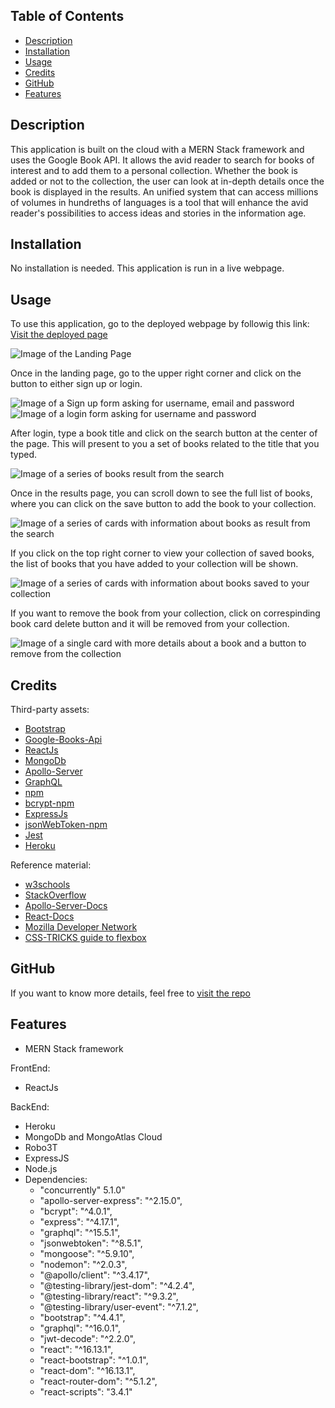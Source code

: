 ## <Book-Search-Engine>

## Table of Contents

  - [Description](#description)
  - [Installation](#installation)
  - [Usage](#usage)
  - [Credits](#credits)
  - [GitHub](#github)
  - [Features](#features)


## Description

This application is built on the cloud with a MERN Stack framework and uses the Google Book API. It allows the avid reader to search for books of interest and to add them to a personal collection. Whether the book is added or not to the collection, the user can look at in-depth details once the book is displayed in the results. An unified system that can access millions of volumes in hundreths of languages is a tool that will enhance the avid reader's possibilities to access ideas and stories in the information age.

## Installation

No installation is needed. This application is run in a live webpage.

## Usage

To use this application, go to the deployed webpage by followig this link: [Visit the deployed page](https://googlebooks-ajp.herokuapp.com/)

![Image of the Landing Page](./client/public/homepage.PNG "Landing Page")

Once in the landing page, go to the upper right corner and click on the button to either sign up or login.

![Image of a Sign up form asking for username, email and password](./client/public/signup.PNG "Sign up form")
![Image of a login form asking for username and password](./client/public/login.PNG "Login form")

After login, type a book title and click on the search button at the center of the page. This will present to you a set of books related to the title that you typed.

![Image of a series of books result from the search](./client/public/booksearch.PNG "results from the search")


Once in the results page, you can scroll down to see the full list of books, where you can click on the save button to add the book to your collection.

![Image of a series of cards with information about books as result from the search](./client/public/bookToSave.PNG "Choose from the list of books to add to your collection")


If you click on the top right corner to view your collection of saved books, the list of books that you have added to your collection will be shown.

![Image of a series of cards with information about books saved to your collection](./client/public/savedBooks.PNG "List of books added to your collection")

If you want to remove the book from your collection, click on correspinding book card delete button and it will be removed from your collection.

![Image of a single card with more details about a book and a button to remove from the collection](./client/public/bookToDelete.PNG "Find out more about the book or remove from your collection")

## Credits

Third-party assets:
- [Bootstrap](https://getbootstrap.com/)
- [Google-Books-Api](https://developers.google.com/books)
- [ReactJs](https://reactjs.org/)
- [MongoDb](https://cloud.mongodb.com)
- [Apollo-Server](https://www.apollographql.com/docs/apollo-server/getting-started/)
- [GraphQL](https://graphql.org/)
- [npm](https://www.npmjs.com/)
- [bcrypt-npm](https://www.npmjs.com/package/bcrypt)
- [ExpressJs](https://expressjs.com/)
- [jsonWebToken-npm](https://jwt.io/)
- [Jest](https://jestjs.io/)
- [Heroku](https://www.heroku.com/nodejs) 


Reference material:
- [w3schools](https://www.w3schools.com/)
- [StackOverflow](https://stackoverflow.com/)
- [Apollo-Server-Docs](https://www.apollographql.com/docs/)
- [React-Docs](https://reactjs.org/docs/hello-world.html)
- [Mozilla Developer Network](https://developer.mozilla.org/en-US/)
- [CSS-TRICKS guide to flexbox](https://css-tricks.com/snippets/css/a-guide-to-flexbox/)


## GitHub

If you want to know more details, feel free to [visit the repo](https://github.com/aj-pena/Book-search-engine.git)


## Features
- MERN Stack framework

FrontEnd:
- ReactJs

BackEnd:
- Heroku
- MongoDb and MongoAtlas Cloud
- Robo3T
- ExpressJS
- Node.js
- Dependencies:
  - "concurrently" 5.1.0"
  - "apollo-server-express": "^2.15.0",
  - "bcrypt": "^4.0.1",
  - "express": "^4.17.1",
  - "graphql": "^15.5.1",
  - "jsonwebtoken": "^8.5.1",
  - "mongoose": "^5.9.10",
  - "nodemon": "^2.0.3",
  - "@apollo/client": "^3.4.17",
  - "@testing-library/jest-dom": "^4.2.4",
  - "@testing-library/react": "^9.3.2",
  - "@testing-library/user-event": "^7.1.2",
  - "bootstrap": "^4.4.1",
  - "graphql": "^16.0.1",
  - "jwt-decode": "^2.2.0",
  - "react": "^16.13.1",
  - "react-bootstrap": "^1.0.1",
  - "react-dom": "^16.13.1",
  - "react-router-dom": "^5.1.2",
  - "react-scripts": "3.4.1"
  

